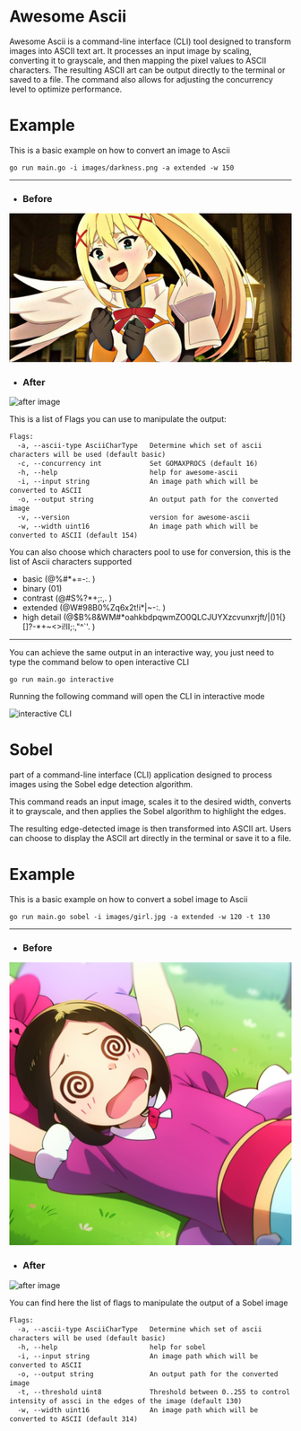# Awesome Ascii

Awesome Ascii is a command-line interface (CLI) tool designed to transform images into ASCII text art.
It processes an input image by scaling, converting it to grayscale, and then mapping the pixel values to ASCII characters.
The resulting ASCII art can be output directly to the terminal or saved to a file.
The command also allows for adjusting the concurrency level to optimize performance.

# Example

This is a basic example on how to convert an image to Ascii

```
go run main.go -i images/darkness.png -a extended -w 150
```

---

- ### Before

![Old image placeholder](images/darkness.png)

- ### After

![after image](https://utfs.io/f/9a7666e2-2d5d-410b-9d25-f39c10e799d9-sz54oy.png)

This is a list of Flags you can use to manipulate the output:

```
Flags:
  -a, --ascii-type AsciiCharType   Determine which set of ascii characters will be used (default basic)
  -c, --concurrency int            Set GOMAXPROCS (default 16)
  -h, --help                       help for awesome-ascii
  -i, --input string               An image path which will be converted to ASCII
  -o, --output string              An output path for the converted image
  -v, --version                    version for awesome-ascii
  -w, --width uint16               An image path which will be converted to ASCII (default 154)
```

You can also choose which characters pool to use for conversion, this is the list of Ascii characters supported

- basic (@%#\*+=-:. )
- binary (01)
- contrast (@#S%?\*+;:,. )
- extended (@W#98B0%Zq6x2t!i\*|~-:. )
- high detail (@$B%8&WM#\*oahkbdpqwmZO0QLCJUYXzcvunxrjft/|()1{}[]?-\*+~<>i!lI;:,\"^`'. )

---

You can achieve the same output in an interactive way, you just need to type the command below to open interactive CLI

```
go run main.go interactive
```

Running the following command will open the CLI in interactive mode

![interactive CLI](https://utfs.io/f/2af7e08f-4d8f-43bf-9ddc-89812a6c71d3-sy3kwy.png)

# Sobel

part of a command-line interface (CLI) application designed to process images using the Sobel edge detection algorithm.

This command reads an input image, scales it to the desired width, converts it to grayscale, and then applies the Sobel algorithm to highlight the edges.

The resulting edge-detected image is then transformed into ASCII art.
Users can choose to display the ASCII art directly in the terminal or save it to a file.

# Example

This is a basic example on how to convert a sobel image to Ascii

```
go run main.go sobel -i images/girl.jpg -a extended -w 120 -t 130
```

---

- ### Before

![Old image placeholder](images/dizzy.png)

- ### After

![after image](https://utfs.io/f/5a1236d1-c22d-41a2-a532-35a1ed3d67cd-95sqx5.png)

You can find here the list of flags to manipulate the output of a Sobel image

```
Flags:
  -a, --ascii-type AsciiCharType   Determine which set of ascii characters will be used (default basic)
  -h, --help                       help for sobel
  -i, --input string               An image path which will be converted to ASCII
  -o, --output string              An output path for the converted image
  -t, --threshold uint8            Threshold between 0..255 to control intensity of assci in the edges of the image (default 130)
  -w, --width uint16               An image path which will be converted to ASCII (default 314)
```
